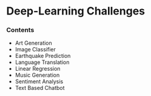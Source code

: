 # Deep-Learning Challenges

### Contents

* Art Generation
* Image Classifier
* Earthquake Prediction
* Language Translation
* Linear Regression
* Music Generation
* Sentiment Analysis
* Text Based Chatbot

